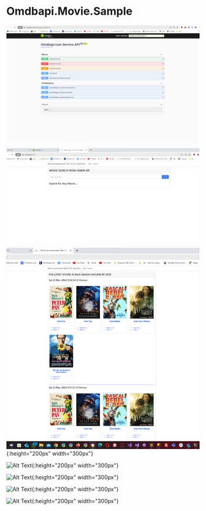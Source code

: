 # Omdbapi.Movie.Sample




![Alt Text](https://github.com/VS-GitHub-001/Omdbapi.Movie.Sample/blob/master/UI/RazorWebUI/wwwroot/1.png)



![Alt Text](https://github.com/VS-GitHub-001/Omdbapi.Movie.Sample/blob/master/UI/RazorWebUI/wwwroot/2.png)



![Alt Text](https://github.com/VS-GitHub-001/Omdbapi.Movie.Sample/blob/master/UI/RazorWebUI/wwwroot/3.png){:height="200px" width="300px"}



![Alt Text](url){:height="200px" width="300px"}



![Alt Text](url){:height="200px" width="300px"}


![Alt Text](url){:height="200px" width="300px"}



![Alt Text](url){:height="200px" width="300px"}
